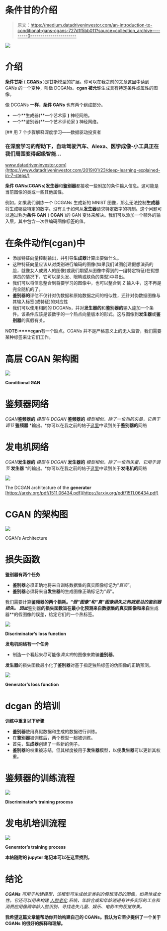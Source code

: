 # 条件甘的介绍

> 原文：<https://medium.datadriveninvestor.com/an-introduction-to-conditional-gans-cgans-727d1f5bb011?source=collection_archive---------0----------------------->

[![](img/dc552c0b6f23ddd6c482212a8af9c0e2.png)](http://www.track.datadriveninvestor.com/1B9E)

# 介绍

**条件甘斯** ( [**CGANs**](https://arxiv.org/abs/1411.1784) )是甘斯模型的扩展。你可以在我之前的文章[这里](https://medium.com/datadriveninvestor/deep-convolutional-generative-adversarial-networks-dcgans-3176238b5a3d)中读到 GANs 的一个变种，叫做 DCGANs。**cgan 被允许**生成具有特定条件或属性的图像。

像 DCGANs **一样，条件 GANs** 也有两个组成部分。

*   一个**生成器(**一个艺术家 **)** 神经网络。
*   一个**鉴别器(**一个艺术评论家 **)** 神经网络。

[](https://www.datadriveninvestor.com/2019/01/23/deep-learning-explained-in-7-steps/) [## 用 7 个步骤解释深度学习——数据驱动投资者

### 在深度学习的帮助下，自动驾驶汽车、Alexa、医学成像-小工具正在我们周围变得超级智能…

www.datadriveninvestor.com](https://www.datadriveninvestor.com/2019/01/23/deep-learning-explained-in-7-steps/) 

**条件 GANs**(**CGANs**)**发生器**和**鉴别器**都接收一些附加的条件输入信息。这可能是当前图像的类或一些其他属性。

例如，如果我们训练一个 DCGANs 生成新的 MNIST 图像，那么无法控制**生成器**将生成哪些特定的数字。没有关于如何从**发生器**请求特定数字的机制。这个问题可以通过称为**条件 GAN** ( **CGAN** )的 GAN 变体来解决。我们可以添加一个额外的输入层，其中包含一次性编码图像标签的值。

# 在**条件动作**(**cgan**)中

*   添加特征向量控制输出，并引导**生成器**计算出要做什么。
*   这种特征向量应该从对类别进行编码的图像(如果我们试图创建假想演员的脸，就像女人或男人的图像)或我们期望从图像中得到的一组特定特征(在假想演员的情况下，它可以是头发、眼睛或肤色的类型)中导出。
*   我们可以将信息整合到将要学习的图像中，也可以整合到 *Z* 输入中，这不再是完全随机的了。
*   **鉴别器的**评估不仅针对伪数据和原始数据之间的相似性，还针对伪数据图像与其输入标签(或特征)的对应性
*   我们可以使用相同的 DCGANs，并对**发生器的**和**鉴别器的**输入施加一个条件。该条件应该是该数字的一个热点向量版本的形式。这与图像到**发生器**或**鉴别器**的真假有关。

N**OTE:****cgan**有一个缺点。CGANs 并不是严格意义上的无人监管，我们需要某种标签来让它们工作。

# **高层 CGAN 架构图**

![](img/04764b6d45e6d099424d1c0819f6d55e.png)

**Conditional GAN**

# 鉴频器网络

*CGAN***鉴频器的** *模型与 DCGAN* **鉴频器的** *模型相似，除了一位热码矢量，它用于调节* **鉴频器** *输出。*你可以在我之前的帖子[这里](https://medium.com/datadriveninvestor/deep-convolutional-generative-adversarial-networks-dcgans-3176238b5a3d)中读到关于**鉴别器的**网络

# 发电机网络

*CGAN***发生器的** *模型与 DCGAN* **发生器的** *模型相似，除了一位热矢量，它用于调节* **发生器** *的输出。*你可以在我之前的帖子[这里](https://medium.com/datadriveninvestor/deep-convolutional-generative-adversarial-networks-dcgans-3176238b5a3d)中读到关于**发电机的**网络

![](img/2f9b3e7cd053ece91decfd6a1bad2bad.png)

The DCGAN architecture of the **generator** [https://arxiv.org/pdf/1511.06434.pdf](https://arxiv.org/pdf/1511.06434.pdf)

# CGAN 的架构图

![](img/046420e94c33f8f55744868a3c1e5fad.png)

CGAN’s Architecture

# 损失函数

**鉴别器有两个任务**

*   **鉴别器**必须正确地将来自训练数据集的真实图像标记为“*真实*”。
*   **鉴别器**必须将来自**发生器**的生成图像正确标记为“*假”*。

我们需要计算**鉴频器的两个损耗。“*假“*图像”和“*真”*图像损失之和就是总的鉴别器损失*。*** *因此***鉴别器**的损失函数旨在最小化预测来自数据集的真实图像和来自**生成器**的假图像的误差，给定它们的一个热标签。

![](img/6940242edd2c2dc87519e02d20944bbb.png)

**Discriminator’s loss function**

**发电机网络有一个任务**

*   制造一个看起来尽可能像*真实的*的图像来欺骗**鉴别器**。

**发生器**的损失函数最小化了**鉴别器**对基于指定独热标签的伪图像的正确预测。

![](img/70bdbe78f0bb8938ec2aac2f39564d55.png)

**Generator’s loss function**

# **dcgan 的培训**

**训练中重复以下步骤**

*   **鉴别器**使用真假数据和生成的数据进行训练。
*   在**鉴别器**被训练后，两个模型一起被训练。
*   首先，**生成器**创建了一些新的例子。
*   **鉴别器**的权重被冻结，但其梯度被用于**发生器**模型，以便**发生器**可以更新其权重。

# **鉴频器的训练流程**

![](img/faf0755d7785cd077b983d612ee83c6c.png)

**Discriminator’s training process**

# **发电机培训流程**

![](img/69df48b181b81e4d038dcc6b5d41927c.png)

**Generator’s training process**

**本帖随附的 jupyter 笔记本可以在这里找到**[](https://github.com/nitwmanish/Conditional-GANs-CGANs)****。****

# **结论**

*****CGANs*** 可用于构建模型，该模型可生成给定类别的假想演员的图像，如男性或女性。它还可以用来构建 [*人脸老化*](https://arxiv.org/pdf/1702.01983.pdf) 系统*，*年龄合成和年龄递进有许多实际的工业和消费应用像跨年龄人脸识别、寻找走失儿童、娱乐、电影中的视觉效果。**

**我希望这篇文章能帮助你开始构建自己的 CGANs。我认为它至少提供了一个关于 CGANs 的很好的解释和理解。**
